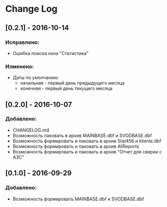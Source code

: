 # Change Log

## [0.2.1] - 2016-10-14
### Исправлено:
- Ошибка поиска окна "Статистика" 
### Изменено:
- Даты по умолчанию:
    - начальная - первый день предыдущего месяца
    - конечная - первый день текущего месяца

## [0.2.0] - 2016-10-07
### Добавлено:
- CHANGELOG.md
- Возможность паковать в архив MAINBASE.dbf и SVODBASE.dbf
- Возможность формировать и паковать в архив Stat456 и klients.dbf
- Возможность формировать и паковать в архив AllReports
- Возможность формировать и паковать в архив "Отчет для сверки с АЗС"

## [0.1.0] - 2016-09-29
### Добавлено:
- Возможность формировать MAINBASE.dbf и SVODBASE.dbf
